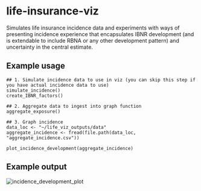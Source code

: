# life-insurance-viz
Simulates life insurance incidence data and experiments with ways of presenting incidence experience that encapsulates IBNR development (and is extendable to include RBNA or any other development pattern) and uncertainty in the central estimate.

## Example usage
```
## 1. Simulate incidence data to use in viz (you can skip this step if you have actual incidence data to use)
simulate_incidence()
create_IBNR_factors()

## 2. Aggregate data to ingest into graph function
aggregate_exposure()

## 3. Graph incidence
data_loc <- "~/life_viz_outputs/data"
aggregate_incidence <- fread(file.path(data_loc, "aggregate_incidence.csv"))

plot_incidence_development(aggregate_incidence)
```

## Example output
![incidence_development_plot](https://user-images.githubusercontent.com/38058003/208231146-97a8b01c-81e9-4e78-973b-097a5cc7c2e0.jpeg)

